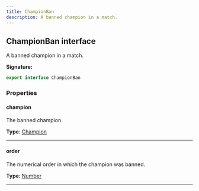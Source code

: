 ```yaml
---
title: ChampionBan
description: A banned champion in a match.
---
```


## ChampionBan interface

A banned champion in a match.

**Signature:**

```ts
export interface ChampionBan 
```

### Properties

#### champion

The banned champion.



**Type**: [Champion](/shieldbow/api/Champion.md)

---

#### order

The numerical order in which the champion was banned.



**Type**: [Number](https://developer.mozilla.org/en-US/docs/Web/JavaScript/Reference/Global_Objects/Number)

---

